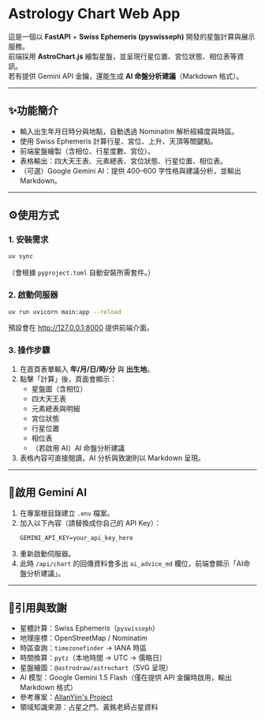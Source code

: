 # Astrology Chart Web App

這是一個以 **FastAPI** + **Swiss Ephemeris (pyswisseph)** 開發的星盤計算與展示服務。  
前端採用 **AstroChart.js** 繪製星盤，並呈現行星位置、宮位狀態、相位表等資訊。  
若有提供 Gemini API 金鑰，還能生成 **AI 命盤分析建議**（Markdown 格式）。

---

## ✨功能簡介
- 輸入出生年月日時分與地點，自動透過 Nominatim 解析經緯度與時區。
- 使用 Swiss Ephemeris 計算行星、宮位、上升、天頂等關鍵點。
- 前端星盤繪製（含相位、行星度數、宮位）。
- 表格輸出：四大天王表、元素總表、宮位狀態、行星位置、相位表。
- （可選）Google Gemini AI：提供 400–600 字性格與建議分析，並輸出 Markdown。

---

## ⚙️使用方式

### 1. 安裝需求
```bash
uv sync
```

（會根據 `pyproject.toml` 自動安裝所需套件。）

### 2. 啟動伺服器
```bash
uv run uvicorn main:app --reload
```

預設會在 <http://127.0.0.1:8000> 提供前端介面。

### 3. 操作步驟
1. 在首頁表單輸入 **年/月/日/時/分** 與 **出生地**。  
2. 點擊「計算」後，頁面會顯示：
   - 星盤圖（含相位）
   - 四大天王表
   - 元素總表與明細
   - 宮位狀態
   - 行星位置
   - 相位表
   - （若啟用 AI）AI 命盤分析建議  
3. 表格內容可直接閱讀，AI 分析與致謝則以 Markdown 呈現。

---

## 🤖啟用 Gemini AI
1. 在專案根目錄建立 `.env` 檔案。  
2. 加入以下內容（請替換成你自己的 API Key）：  
   ```env
   GEMINI_API_KEY=your_api_key_here
   ```
3. 重新啟動伺服器。  
4. 此時 `/api/chart` 的回傳資料會多出 `ai_advice_md` 欄位，前端會顯示「AI命盤分析建議」。

---

## 🙏引用與致謝
- 星體計算：Swiss Ephemeris（`pyswisseph`）
- 地理座標：OpenStreetMap / Nominatim
- 時區查詢：`timezonefinder` → IANA 時區
- 時間換算：`pytz`（本地時間 → UTC → 儒略日）
- 星盤繪圖：`@astrodraw/astrochart`（SVG 呈現）
- AI 模型：Google Gemini 1.5 Flash（僅在提供 API 金鑰時啟用，輸出 Markdown 格式）
- 參考專案：[AllanYiin's Project](https://github.com/AllanYiin/VibeChallenge49/tree/master)
- 領域知識來源：占星之門、黃銘老師占星資料

